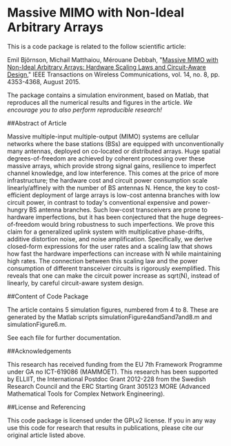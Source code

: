 Massive MIMO with Non-Ideal Arbitrary Arrays
==================

This is a code package is related to the follow scientific article:

Emil Björnson, Michail Matthaiou, Mérouane Debbah, "[Massive MIMO with Non-Ideal Arbitrary Arrays: Hardware Scaling Laws and Circuit-Aware Design](http://arxiv.org/pdf/1409.0875)," IEEE Transactions on Wireless Communications, vol. 14, no. 8, pp. 4353-4368, August 2015.

The package contains a simulation environment, based on Matlab, that reproduces all the numerical results and figures in the article. *We encourage you to also perform reproducible research!*


##Abstract of Article

Massive multiple-input multiple-output (MIMO) systems are cellular networks where the base stations (BSs) are equipped with unconventionally many antennas, deployed on co-located or distributed arrays. Huge spatial degrees-of-freedom are achieved by coherent processing over these massive arrays, which provide strong signal gains, resilience to imperfect channel knowledge, and low interference. This comes at the price of more infrastructure; the hardware cost and circuit power consumption scale linearly/affinely with the number of BS antennas N. Hence, the key to cost-efficient deployment of large arrays is low-cost antenna branches with low circuit power, in contrast to today's conventional expensive and power-hungry BS antenna branches. Such low-cost transceivers are prone to hardware imperfections, but it has been conjectured that the huge degrees-of-freedom would bring robustness to such imperfections. We prove this claim for a generalized uplink system with multiplicative phase-drifts, additive distortion noise, and noise amplification. Specifically, we derive closed-form expressions for the user rates and a scaling law that shows how fast the hardware imperfections can increase with N while maintaining high rates. The connection between this scaling law and the power consumption of different transceiver circuits is rigorously exemplified. This reveals that one can make the circuit power increase as sqrt(N), instead of linearly, by careful circuit-aware system design.


##Content of Code Package

The article contains 5 simulation figures, numbered from 4 to 8. These are generated by the Matlab scripts simulationFigure4and5and7and8.m and simulationFigure6.m. 

See each file for further documentation. 


##Acknowledgements

This research has received funding from the EU 7th Framework Programme under GA no ICT-619086 (MAMMOET). This research has been supported by ELLIIT, the International Postdoc Grant 2012-228 from the Swedish Research Council and the ERC Starting Grant 305123 MORE (Advanced Mathematical Tools for Complex Network Engineering).


##License and Referencing

This code package is licensed under the GPLv2 license. If you in any way use this code for research that results in publications, please cite our original article listed above.
